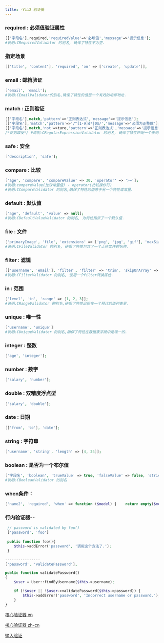 ```yaml
---
title: -Yii2 验证器
---
```

### required : 必须值验证属性

```php
[['字段名'],required,'requiredValue'=>'必填值','message'=>'提示信息'];
#说明:CRequiredValidator 的别名, 确保了特性不为空.
```

### 指定场景

```php
[['title', 'content'], 'required', 'on' => ['create', 'update']],
```

### email : 邮箱验证

```php
['email', 'email'];
#说明:CEmailValidator的别名,确保了特性的值是一个有效的电邮地址. 
```

### match : 正则验证

```php
[['字段名'],match,'pattern'=>'正则表达式','message'=>'提示信息'];    
[['字段名'],'match','pattern'=>'/^[1-9]d*|0$/','message'=>'必须为正整数'];
[['字段名'],match,'not'=>ture,'pattern'=>'正则表达式','message'=>'提示信息'];
/*正则取反*/ #说明:CRegularExpressionValidator 的别名, 确保了特性匹配一个正则表达式. 
```

### safe : 安全

```php
['description', 'safe'];
```

### compare : 比较

```php
['age', 'compare', 'compareValue' => 30, 'operator' => '>='];
#说明:compareValue(比较常量值) - operator(比较操作符)  
#说明:CCompareValidator 的别名,确保了特性的值等于另一个特性或常量. 
```

### default : 默认值

```php
['age', 'default', 'value' => null];
#说明:CDefaultValueValidator 的别名, 为特性指派了一个默认值. 
```

### file : 文件

```php
['primaryImage', 'file', 'extensions' => ['png', 'jpg', 'gif'], 'maxSize' => 1024*1024*1024]; 
#说明:CFileValidator 的别名, 确保了特性包含了一个上传文件的名称. 
```

### filter : 滤镜

```php
[['username', 'email'], 'filter', 'filter' => 'trim', 'skipOnArray' => true]; 
#说明:CFilterValidator 的别名, 使用一个filter转换属性. 
```

### in : 范围

```php
['level', 'in', 'range' => [1, 2, 3]]; 
#说明:CRangeValidator 的别名,确保了特性出现在一个预订的值列表里. 
```

### unique : 唯一性

```php
['username', 'unique'] 
#说明:CUniqueValidator 的别名,确保了特性在数据表字段中是唯一的.
```

### integer : 整数

```php
['age', 'integer'];
```

### number : 数字

```php
['salary', 'number'];
```

### double : 双精度浮点型

```php
['salary', 'double'];
```

### date : 日期

```php
[['from', 'to'], 'date'];
```

### string : 字符串

```php
['username', 'string', 'length' => [4, 24]];
```

### boolean : 是否为一个布尔值

```php
['字段名', 'boolean', 'trueValue' => true, 'falseValue' => false, 'strict' => true]; 
#说明:CBooleanValidator 的别名 
```

### when条件：

```php
['name2', 'required', 'when' => function ($model) {    return empty($model->name1);}],#说明: 
```

### 行内验证器--

```php
 // password is validated by foo()
 ['password', 'foo']
 
 public function foo(){
 	$this->addError('password', '调用这个方法了.');
 }

----------------
['password', 'validatePassword'],

public function validatePassword()
{
    $user = User::findByUsername($this->username);

    if (!$user || !$user->validatePassword($this->password)) {
        $this->addError('password', 'Incorrect username or password.');
    }
}
```



 [核心验证器 en](https://www.yiiframework.com/doc/guide/2.0/en/input-validation "核心验证旗 en")

 [核心验证器 zh-cn](https://www.yiiframework.com/doc/guide/2.0/zh-cn/tutorial-core-validators "核心验证旗 zh-cn")

 [输入验证](https://www.yiiframework.com/doc/guide/2.0/zh-cn/input-validation "输入验证")